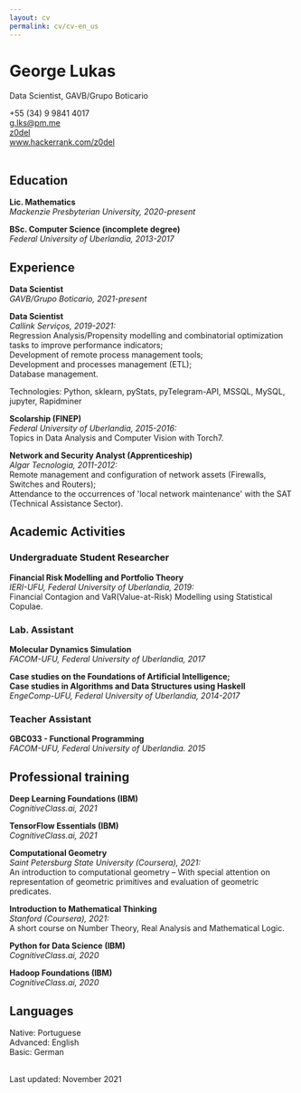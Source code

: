 ```yaml
---
layout: cv
permalink: cv/cv-en_us
---
```


# George Lukas
Data Scientist, GAVB/Grupo Boticario <br/>

<div id="webaddress">
  <i class="fa fa-fw fa-phone"></i> +55 (34) 9 9841 4017 <br/>
  <a href="mailto:g.lks@pm.me"> <i class="fa fa-fw fa-envelope"></i> g.lks@pm.me</a> <br/>
  <a href="https://github.com/z0del"><i class="fa fa-fw fa-github"></i> z0del</a> <br/>
  <a href="https://www.hackerrank.com/z0del"><i class="fa fa-fw fa-users"></i> www.hackerrank.com/z0del</a>
</div> <br/>

## Education

**Lic. Mathematics**
*<br/> Mackenzie Presbyterian University, 2020-present<br/>*


**BSc. Computer Science (incomplete degree)**
*<br/> Federal University of Uberlandia, 2013-2017*

## Experience


**Data Scientist** <br/>*GAVB/Grupo Boticario, 2021-present*<br/>

**Data Scientist** <br/>
*Callink Serviços, 2019-2021:* <br/>
Regression Analysis/Propensity modelling and combinatorial optimization tasks to improve performance indicators;<br/>
Development of remote process management tools;<br/>
Development and  processes management (ETL);<br/>
Database management.<br/>

Technologies: Python, sklearn, pyStats, pyTelegram-API, MSSQL, MySQL, jupyter, Rapidminer


**Scolarship (FINEP)**  <br/>*Federal University of Uberlandia, 2015-2016:*<br/>
Topics in Data Analysis and Computer Vision with Torch7.

**Network and Security Analyst (Apprenticeship)** <br/>
*Algar Tecnologia, 2011-2012:*<br/>
Remote management and configuration of network assets (Firewalls, Switches and Routers);<br/>
Attendance to the occurrences of 'local network maintenance' with the SAT (Technical Assistance Sector).


## Academic Activities

### Undergraduate Student Researcher

**Financial Risk Modelling and Portfolio Theory**<br/>
*IERI-UFU, Federal University of Uberlandia, 2019:*<br/>
Financial Contagion and VaR(Value-at-Risk) Modelling using Statistical Copulae.

### Lab. Assistant

**Molecular Dynamics Simulation**<br/>
*FACOM-UFU, Federal University of Uberlandia, 2017*

**Case studies on the Foundations of Artificial Intelligence;**<br/>
**Case studies in Algorithms and Data Structures using Haskell**<br/>
*EngeComp-UFU, Federal University of Uberlandia, 2014-2017*

### Teacher Assistant

**GBC033 - Functional Programming** <br/>
*FACOM-UFU, Federal University of Uberlandia. 2015*

## Professional training

**Deep Learning Foundations (IBM)**<br/>
*CognitiveClass.ai, 2021*<br/>

**TensorFlow Essentials (IBM)**<br/>
*CognitiveClass.ai, 2021*<br/>

**Computational Geometry**<br/>
*Saint Petersburg State University (Coursera), 2021:*
<br/>An introduction to computational geometry – 
With special attention on representation of geometric primitives and evaluation of geometric predicates.<br/>

**Introduction to Mathematical Thinking**<br/>
*Stanford (Coursera), 2021:*<br/>
A short course on Number Theory, Real Analysis and Mathematical Logic.<br/>

**Python for Data Science (IBM)**<br/>
*CognitiveClass.ai, 2020*<br/>

**Hadoop Foundations (IBM)**<br/>
*CognitiveClass.ai, 2020*<br/>


## Languages

Native: Portuguese<br/>
Advanced: English<br/>
Basic: German<br/>

<br/>Last updated: November 2021<br/><br/>
